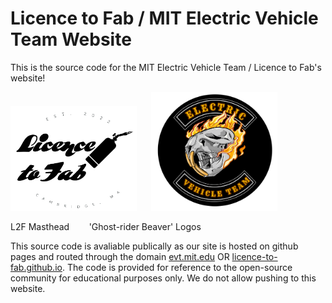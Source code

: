# Licence to Fab / MIT Electric Vehicle Team Website

This is the source code for the MIT Electric Vehicle Team / Licence to Fab's website! 

<img src="/Licence%20to%20Fab%20Logos/L2F_Masthead.png"  width="40%"> &nbsp;&nbsp;&nbsp;&nbsp; <img src="/Licence%20to%20Fab%20Logos/biker_gang_logos/biker_full.png"  width="40%">

L2F Masthead &nbsp;&nbsp;&nbsp;&nbsp;&nbsp;&nbsp; 'Ghost-rider Beaver' Logos

This source code is avaliable publically as our site is hosted on github pages and routed through the domain [evt.mit.edu](evt.mit.edu) OR [licence-to-fab.github.io](licence-to-fab.github.io). The code is provided for reference to the open-source community for educational purposes only. We do not allow pushing to this website. 
